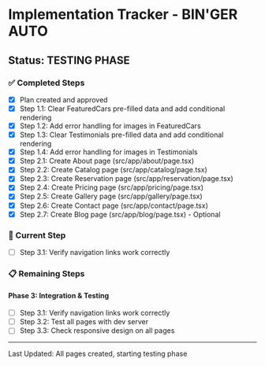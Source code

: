 # Implementation Tracker - BIN'GER AUTO

## Status: TESTING PHASE

### ✅ Completed Steps
- [x] Plan created and approved
- [x] Step 1.1: Clear FeaturedCars pre-filled data and add conditional rendering
- [x] Step 1.2: Add error handling for images in FeaturedCars
- [x] Step 1.3: Clear Testimonials pre-filled data and add conditional rendering
- [x] Step 1.4: Add error handling for images in Testimonials
- [x] Step 2.1: Create About page (src/app/about/page.tsx)
- [x] Step 2.2: Create Catalog page (src/app/catalog/page.tsx)
- [x] Step 2.3: Create Reservation page (src/app/reservation/page.tsx)
- [x] Step 2.4: Create Pricing page (src/app/pricing/page.tsx)
- [x] Step 2.5: Create Gallery page (src/app/gallery/page.tsx)
- [x] Step 2.6: Create Contact page (src/app/contact/page.tsx)
- [x] Step 2.7: Create Blog page (src/app/blog/page.tsx) - Optional

### 🔄 Current Step
- [ ] Step 3.1: Verify navigation links work correctly

### 📋 Remaining Steps

#### Phase 3: Integration & Testing
- [ ] Step 3.1: Verify navigation links work correctly
- [ ] Step 3.2: Test all pages with dev server
- [ ] Step 3.3: Check responsive design on all pages

---
Last Updated: All pages created, starting testing phase
